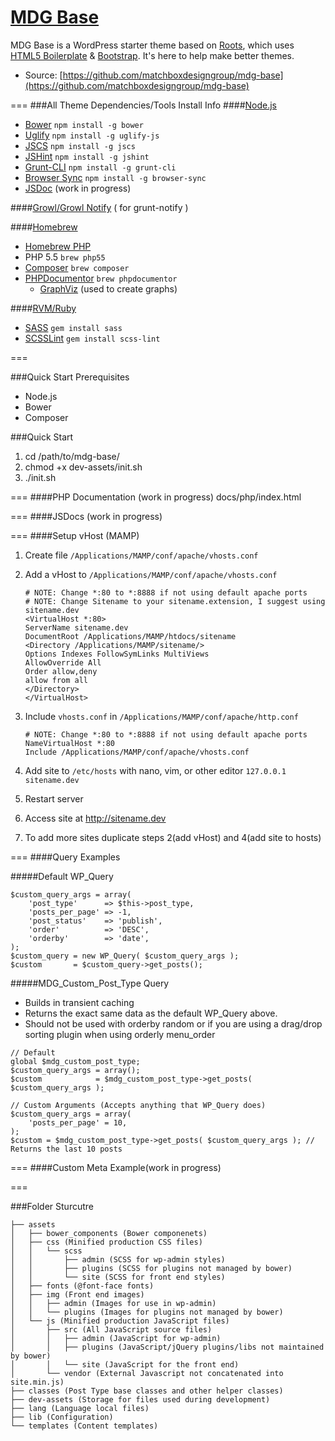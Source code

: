 # [MDG Base](http://base.matchboxdesigngroup.com/)

MDG Base is a WordPress starter theme based on [Roots](http://roots.io), which uses [HTML5 Boilerplate](http://html5boilerplate.com/) & [Bootstrap](http://getbootstrap.com/).  It's here to help make better themes.

* Source: [https://github.com/matchboxdesigngroup/mdg-base](https://github.com/matchboxdesigngroup/mdg-base)

===
###All Theme Dependencies/Tools Install Info
####[Node.js](http://nodejs.org/)
- [Bower](http://bower.io/) `npm install -g bower`
- [Uglify](https://github.com/mishoo/UglifyJS2) `npm install -g uglify-js`
- [JSCS](https://github.com/mdevils/node-jscs) `npm install -g jscs`
- [JSHint](http://www.jshint.com/docs/) `npm install -g jshint`
- [Grunt-CLI](http://gruntjs.com/) `npm install -g grunt-cli`
- [Browser Sync](https://github.com/shakyShane/browser-sync) `npm install -g browser-sync`
- [JSDoc](https://github.com/jsdoc3/jsdoc) (work in progress)

####[Growl/Growl Notify](http://growl.info/) ( for grunt-notify )

####[Homebrew](http://brew.sh/)
- [Homebrew PHP](https://github.com/josegonzalez/homebrew-php/)
- PHP 5.5 `brew php55`
- [Composer](http://getcomposer.org/) `brew composer`
- [PHPDocumentor](http://www.phpdoc.org/) `brew phpdocumentor`
	- [GraphViz](http://www.graphviz.org/Download_macos.php) (used to create graphs)

####[RVM/Ruby](http://rvm.io/)
- [SASS](http://sass-lang.com/install) `gem install sass`
- [SCSSLint](https://github.com/causes/scss-lint) `gem install scss-lint`

===

###Quick Start Prerequisites
- Node.js
- Bower
- Composer

###Quick Start
1. cd /path/to/mdg-base/
2. chmod +x dev-assets/init.sh
3. ./init.sh

===
####PHP Documentation (work in progress)
docs/php/index.html

===
####JSDocs (work in progress)

===
####Setup vHost (MAMP)
1. Create file `/Applications/MAMP/conf/apache/vhosts.conf`
2. Add a vHost to `/Applications/MAMP/conf/apache/vhosts.conf`

	```
	# NOTE: Change *:80 to *:8888 if not using default apache ports
	# NOTE: Change Sitename to your sitename.extension, I suggest using sitename.dev
	<VirtualHost *:80>
	ServerName sitename.dev
	DocumentRoot /Applications/MAMP/htdocs/sitename
	<Directory /Applications/MAMP/sitename/>
	Options Indexes FollowSymLinks MultiViews
	AllowOverride All
	Order allow,deny
	allow from all
	</Directory>
	</VirtualHost>
	```
3. Include `vhosts.conf` in `/Applications/MAMP/conf/apache/http.conf`

	```
	# NOTE: Change *:80 to *:8888 if not using default apache ports
	NameVirtualHost *:80
	Include /Applications/MAMP/conf/apache/vhosts.conf
	```
4. Add site to `/etc/hosts` with nano, vim, or other editor `127.0.0.1 sitename.dev`
5. Restart server
6. Access site at http://sitename.dev
7. To add more sites duplicate steps 2(add vHost) and 4(add site to hosts)

===
####Query Examples

#####Default WP_Query
```
$custom_query_args = array(
	'post_type'      => $this->post_type,
	'posts_per_page' => -1,
	'post_status'    => 'publish',
	'order'          => 'DESC',
	'orderby'        => 'date',
);
$custom_query = new WP_Query( $custom_query_args );
$custom       = $custom_query->get_posts();
```
#####MDG_Custom_Post_Type Query
- Builds in transient caching
- Returns the exact same data as the default WP_Query above.
- Should not be used with orderby random or if you are using a drag/drop sorting plugin when using orderly menu_order

```
// Default
global $mdg_custom_post_type;
$custom_query_args = array();
$custom            = $mdg_custom_post_type->get_posts( $custom_query_args );

// Custom Arguments (Accepts anything that WP_Query does)
$custom_query_args = array(
	'posts_per_page' = 10,
);
$custom = $mdg_custom_post_type->get_posts( $custom_query_args ); // Returns the last 10 posts
```

===
####Custom Meta Example(work in progress)

===

###Folder Sturcutre
```
├── assets
│   ├── bower_components (Bower componenets)
│   ├── css (Minified production CSS files)
│   │   └── scss
│   │       ├── admin (SCSS for wp-admin styles)
│   │       ├── plugins (SCSS for plugins not managed by bower)
│   │       └── site (SCSS for front end styles)
│   ├── fonts (@font-face fonts)
│   ├── img (Front end images)
│   │   ├── admin (Images for use in wp-admin)
│   │   └── plugins (Images for plugins not managed by bower)
│   └── js (Minified production JavaScript files)
│       ├── src (All JavaScript source files)
│       │   ├── admin (JavaScript for wp-admin)
│       │   ├── plugins (JavaScript/jQuery plugins/libs not maintained by bower)
│       │   └── site (JavaScript for the front end)
│       └── vendor (External Javascript not concatenated into site.min.js)
├── classes (Post Type base classes and other helper classes)
├── dev-assets (Storage for files used during development)
├── lang (Language local files)
├── lib (Configuration)
└── templates (Content templates)
```